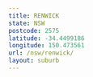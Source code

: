 ```yaml
---
title: RENWICK
state: NSW
postcode: 2575
latitude: -34.4499186
longitude: 150.473561
url: /nsw/renwick/
layout: suburb
---
```

